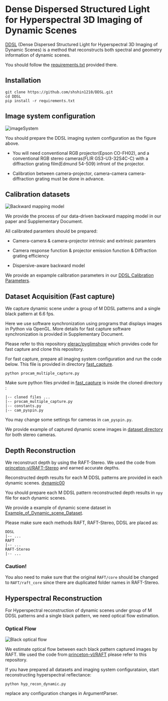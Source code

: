 # Dense Dispersed Structured Light for Hyperspectral 3D Imaging of Dynamic Scenes
[DDSL](https://shshin1210.github.io/DDSL/) (Dense Dispersed Structured Light for Hyperspectral 3D Imaging of Dynamic Scenes) is a method that reconstructs both spectral and geometry information of dynamic scenes.

You should follow the [requirements.txt](https://github.com/shshin1210/DDSL/blob/main/requirements.txt) provided there.

## Installation
```
git clone https://github.com/shshin1210/DDSL.git
cd DDSL
pip install -r requirements.txt
```

## Image system configuration
![imageSystem](https://github.com/user-attachments/assets/9f30ac98-d066-490a-906d-e2cfe842db83)

You should prepare the DDSL imaging system configuration as the figure above.

- You will need conventional RGB projector(Epson CO-FH02), and a conventional RGB stereo cameras(FLIR GS3-U3-32S4C-C) with a diffraction grating film(Edmund 54-509) infront of the projector.

- Calibration between camera-projector, camera-camera camera-diffraction grating must be done in advance.


## Calibration datasets

![Backward mapping model](https://github.com/user-attachments/assets/d3df4cbc-a403-4d23-9c97-0755652b2c1a)

We provide the process of our data-driven backward mapping model in our paper and Supplementary Document.

All calibrated paramters should be prepared:

- Camera-camera & camera-projector intrinsic and extrinsic paramters

- Camera response function & projector emission function & Diffraction grating efficiency

- Dispersive-aware backward model

We provide an expample calibration parameters in our [DDSL Calibration Parameters](https://drive.google.com/drive/folders/17pj5KUlZ_uX8pftq2ic9OumOyM24-VNF?usp=drive_link).


## Dataset Acquisition (Fast capture)
We capture dynamic scene under a group of M DDSL patterns and a single black pattern at 6.6 fps.

Here we use software synchronization using programs that displays images in Python via OpenGL. More details for fast capture software synchronization is provided in Supplementary Document.

Please refer to this repository [elerac/pyglimshow](https://github.com/elerac/pyglimshow) which provides code for fast capture and clone this repository.

For fast capture, prepare all imaging system configuration and run the code below. This file is provided in directory [fast_capture](https://github.com/shshin1210/DDSL/tree/main/fast_capture).
```
python procam_multiple_capture.py
```

Make sure python files prvided in [fast_capture](https://github.com/shshin1210/DDSL/tree/main/fast_capture) is inside the cloned directory :
```
|-- cloned files ...
|-- procam_multiple_capture.py
|-- constants.py
|-- cam_pyspin.py
```
You may change some settings for cameras in `cam_pyspin.py`.

We provide example of captured dynamic scene images in [dataset directory](https://github.com/shshin1210/DDSL/tree/main/dataset/data/realdata/20241114) for both stereo cameras.

## Depth Reconstruction

We reconstruct depth by using the RAFT-Stereo. We used the code from [princeton-vl/RAFT-Stereo](https://github.com/princeton-vl/RAFT-Stereo) and earned accurate depths.

Reconstructed depth results for each M DDSL patterns are provided in each dynamic scenes. [dynamic00](https://github.com/shshin1210/DDSL/tree/main/dataset/data/realdata/20241114/camera2/dynamic00)

You should prepare each M DDSL pattern reconstructed depth results in `npy` file for each dynamic scenes.

We provide a example of dynamic scene dataset in [Example_of_Dynamic_scene_Dataset](https://drive.google.com/drive/folders/17pj5KUlZ_uX8pftq2ic9OumOyM24-VNF?usp=drive_link).

Please make sure each methods RAFT, RAFT-Stereo, DDSL are placed as:

```
DDSL
|-- ...
RAFT
|-- ...
RAFT-Stereo
|-- ...
```
### Caution!
You also need to make sure that the original ```RAFT/core``` should be changed to ```RAFT/raft_core``` since there are duplicated folder names in RAFT-Stereo.

## Hyperspectral Reconstruction
For Hyperspectral reconstruction of dynamic scenes under group of M DDSL patterns and a single black pattern, we need optical flow estimation.

### Optical Flow

![Black optical flow](https://github.com/user-attachments/assets/5b9c19fc-b99a-4e84-aa09-6e260ca8f98e)

We estimate optical flow between each black pattern captured images by RAFT. We used the code from [princeton-vl/RAFT](https://github.com/princeton-vl/RAFT) please refer to this repository.

If you have prepared all datasets and imaging system configurataion, start reconstructing hyperspectral reflectance:
```
python hyp_recon_dynamic.py
```

replace any configuration changes in ArgumentParser.
